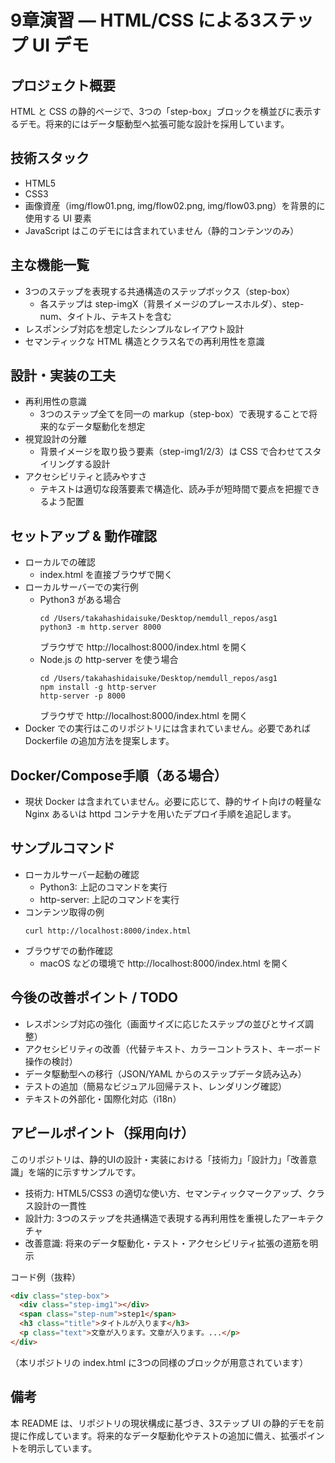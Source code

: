 # 9章演習 — HTML/CSS による3ステップ UI デモ

## プロジェクト概要
HTML と CSS の静的ページで、3つの「step-box」ブロックを横並びに表示するデモ。将来的にはデータ駆動型へ拡張可能な設計を採用しています。

## 技術スタック
- HTML5
- CSS3
- 画像資産（img/flow01.png, img/flow02.png, img/flow03.png）を背景的に使用する UI 要素
- JavaScript はこのデモには含まれていません（静的コンテンツのみ）

## 主な機能一覧
- 3つのステップを表現する共通構造のステップボックス（step-box）
  - 各ステップは step-imgX（背景イメージのプレースホルダ）、step-num、タイトル、テキストを含む
- レスポンシブ対応を想定したシンプルなレイアウト設計
- セマンティックな HTML 構造とクラス名での再利用性を意識

## 設計・実装の工夫
- 再利用性の意識
  - 3つのステップ全てを同一の markup（step-box）で表現することで将来的なデータ駆動化を想定
- 視覚設計の分離
  - 背景イメージを取り扱う要素（step-img1/2/3）は CSS で合わせてスタイリングする設計
- アクセシビリティと読みやすさ
  - テキストは適切な段落要素で構造化、読み手が短時間で要点を把握できるよう配置

## セットアップ & 動作確認
- ローカルでの確認
  - index.html を直接ブラウザで開く
- ローカルサーバーでの実行例
  - Python3 がある場合
    ```
    cd /Users/takahashidaisuke/Desktop/nemdull_repos/asg1
    python3 -m http.server 8000
    ```
    ブラウザで http://localhost:8000/index.html を開く
  - Node.js の http-server を使う場合
    ```
    cd /Users/takahashidaisuke/Desktop/nemdull_repos/asg1
    npm install -g http-server
    http-server -p 8000
    ```
    ブラウザで http://localhost:8000/index.html を開く
- Docker での実行はこのリポジトリには含まれていません。必要であれば Dockerfile の追加方法を提案します。

## Docker/Compose手順（ある場合）
- 現状 Docker は含まれていません。必要に応じて、静的サイト向けの軽量な Nginx あるいは httpd コンテナを用いたデプロイ手順を追記します。

## サンプルコマンド
- ローカルサーバー起動の確認
  - Python3: 上記のコマンドを実行
  - http-server: 上記のコマンドを実行
- コンテンツ取得の例
  ```
  curl http://localhost:8000/index.html
  ```
- ブラウザでの動作確認
  - macOS などの環境で http://localhost:8000/index.html を開く

## 今後の改善ポイント / TODO
- レスポンシブ対応の強化（画面サイズに応じたステップの並びとサイズ調整）
- アクセシビリティの改善（代替テキスト、カラーコントラスト、キーボード操作の検討）
- データ駆動型への移行（JSON/YAML からのステップデータ読み込み）
- テストの追加（簡易なビジュアル回帰テスト、レンダリング確認）
- テキストの外部化・国際化対応（i18n）

## アピールポイント（採用向け）
このリポジトリは、静的UIの設計・実装における「技術力」「設計力」「改善意識」を端的に示すサンプルです。
- 技術力: HTML5/CSS3 の適切な使い方、セマンティックマークアップ、クラス設計の一貫性
- 設計力: 3つのステップを共通構造で表現する再利用性を重視したアーキテクチャ
- 改善意識: 将来のデータ駆動化・テスト・アクセシビリティ拡張の道筋を明示

コード例（抜粋）
```html
<div class="step-box">
  <div class="step-img1"></div>
  <span class="step-num">step1</span>
  <h3 class="title">タイトルが入ります</h3>
  <p class="text">文章が入ります。文章が入ります。...</p>
</div>
```
（本リポジトリの index.html に3つの同様のブロックが用意されています）

## 備考
本 README は、リポジトリの現状構成に基づき、3ステップ UI の静的デモを前提に作成しています。将来的なデータ駆動化やテストの追加に備え、拡張ポイントを明示しています。
